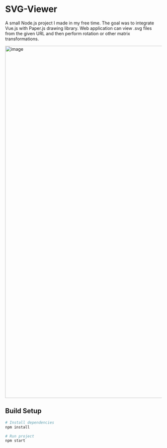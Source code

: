 # SVG-Viewer

A small Node.js project I made in my free time. The goal was to integrate Vue.js with Paper.js drawing library. Web application can view .svg files from the given URL and then perform rotation or other matrix transformations.

<img width="1132" alt="image" src="https://user-images.githubusercontent.com/34581569/50425483-6a5b2780-0877-11e9-9dc1-b3dbd834de73.png">

## Build Setup

``` bash
# Install dependencies
npm install

# Run project
npm start
```
